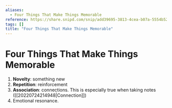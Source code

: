```yaml
---
aliases:
  - Four Things That Make Things Memorable
reference: https://share.snipd.com/snip/add39695-3813-4cea-b07a-5554b52118f1
tags: []
title: "Four Things That Make Things Memorable"
---
```

# Four Things That Make Things Memorable

1. **Novelty**: something new
2. **Repetition**: reinforcement
3. **Association**: connections. This is especially true when taking notes ([[20220724214948|Connection]])
4. Emotional resonance.
